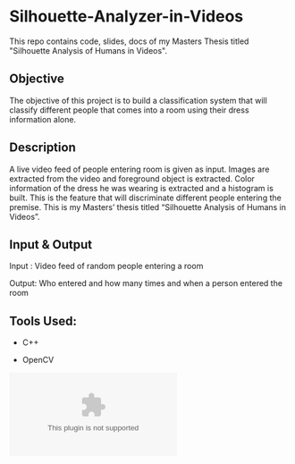 # Silhouette-Analyzer-in-Videos

This repo contains code, slides, docs of my Masters Thesis titled "Silhouette Analysis of Humans in Videos".

## Objective

The objective of this project is to build a classification system that will classify different people that comes into a room using their dress information alone.

## Description

A live video feed of people entering room is given as input. Images are extracted from the video and foreground object is extracted. Color information of the dress he was wearing is extracted and a histogram is built. This is the feature that will discriminate different people entering the premise. This is my Masters’ thesis titled “Silhouette Analysis of Humans in Videos”. 

## Input & Output

Input : Video feed of random people entering a room

Output: Who entered and how many times and when a person entered the room

## Tools Used: 

* C++

* OpenCV

![here](https://github.com/subashgandyer/Silhouette-Analyzer-in-Videos/blob/master/Human%20Activity%20Detection%20in%20videos%20new.ppt)

